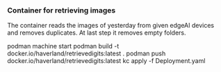 ### Container for retrieving images

The container reads the images of yesterday from given edgeAI devices and removes duplicates.
At last step it removes empty folders.

podman machine start
podman build -t docker.io/haverland/retrievedigits:latest .
podman push docker.io/haverland/retrievedigits:latest
kc apply -f Deployment.yaml
